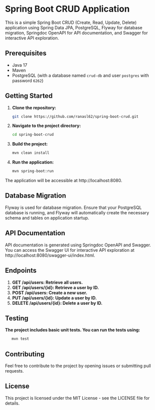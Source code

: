 # Spring Boot CRUD Application

This is a simple Spring Boot CRUD (Create, Read, Update, Delete) application using Spring Data JPA, PostgreSQL, Flyway for database migration, Springdoc OpenAPI for API documentation, and Swagger for interactive API exploration.

## Prerequisites

- Java 17
- Maven
- PostgreSQL (with a database named `crud-db` and user `postgres` with password `6262`)

## Getting Started

1. **Clone the repository:**

   ```bash
   git clone https://github.com/ranasl62/spring-boot-crud.git
2. **Navigate to the project directory:**
    ```bash 
    cd spring-boot-crud
3. **Build the project:**
    ```bash 
    mvn clean install
4. **Run the application:**
    ```bash
    mvn spring-boot:run
The application will be accessible at http://localhost:8080.

## Database Migration
Flyway is used for database migration. Ensure that your PostgreSQL database is running, and Flyway will automatically create the necessary schema and tables on application startup.

## API Documentation
API documentation is generated using Springdoc OpenAPI and Swagger. You can access the Swagger UI for interactive API exploration at http://localhost:8080/swagger-ui/index.html.

## Endpoints
1. **GET /api/users: Retrieve all users.**
2. **GET /api/users/{id}: Retrieve a user by ID.**
3. **POST /api/users: Create a new user.**
4. **PUT /api/users/{id}: Update a user by ID.**
5. **DELETE /api/users/{id}: Delete a user by ID.**


## Testing
**The project includes basic unit tests. You can run the tests using:**

```bash
   mvn test
```
  

  
## Contributing

Feel free to contribute to the project by opening issues or submitting pull requests.

## License
This project is licensed under the MIT License - see the LICENSE file for details.

